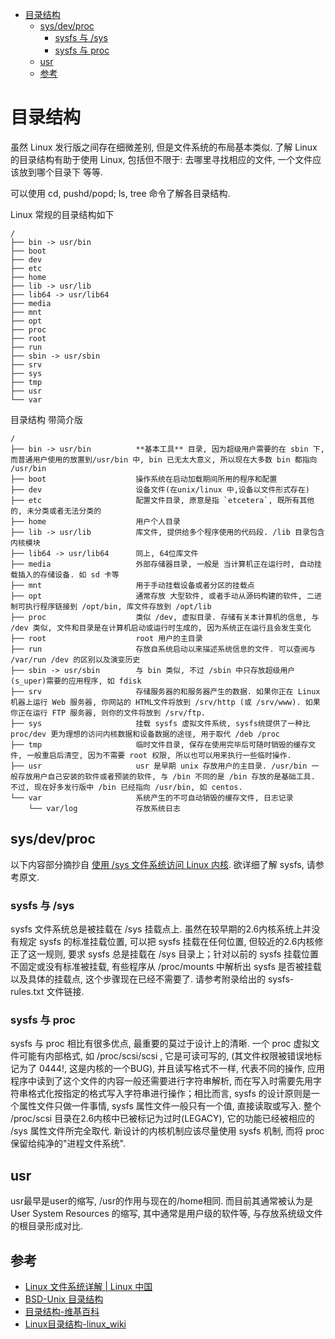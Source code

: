 - [目录结构](#%E7%9B%AE%E5%BD%95%E7%BB%93%E6%9E%84)
  - [sys/dev/proc](#sysdevproc)
    - [sysfs 与 /sys](#sysfs-%E4%B8%8E-sys)
    - [sysfs 与 proc](#sysfs-%E4%B8%8E-proc)
  - [usr](#usr)
  - [参考](#%E5%8F%82%E8%80%83)

# 目录结构
虽然 Linux 发行版之间存在细微差别, 但是文件系统的布局基本类似. 了解 Linux 的目录结构有助于使用 Linux, 包括但不限于: 去哪里寻找相应的文件,  一个文件应该放到哪个目录下 等等.

可以使用 cd, pushd/popd; ls, tree 命令了解各目录结构.

Linux 常规的目录结构如下
````
/
├── bin -> usr/bin
├── boot
├── dev
├── etc
├── home
├── lib -> usr/lib
├── lib64 -> usr/lib64
├── media
├── mnt
├── opt
├── proc
├── root
├── run
├── sbin -> usr/sbin
├── srv
├── sys
├── tmp
├── usr
└── var
````

目录结构 带简介版
````
/
├── bin -> usr/bin          **基本工具** 目录, 因为超级用户需要的在 sbin 下, 而普通用户使用的放置到/usr/bin 中, bin 已无太大意义, 所以现在大多数 bin 都指向 /usr/bin
├── boot                    操作系统在启动加载期间所用的程序和配置
├── dev                     设备文件(在unix/linux 中,设备以文件形式存在)
├── etc                     配置文件目录, 原意是指 `etcetera`, 既所有其他的, 未分类或者无法分类的
├── home                    用户个人目录
├── lib -> usr/lib          库文件, 提供给多个程序使用的代码段. /lib 目录包含内核模块
├── lib64 -> usr/lib64      同上, 64位库文件
├── media                   外部存储器目录, 一般是 当计算机正在运行时, 自动挂载插入的存储设备. 如 sd 卡等
├── mnt                     用于手动挂载设备或者分区的挂载点
├── opt                     通常存放 大型软件, 或者手动从源码构建的软件, 二进制可执行程序链接到 /opt/bin, 库文件存放到 /opt/lib
├── proc                    类似 /dev, 虚拟目录. 存储有关本计算机的信息, 与 /dev 类似, 文件和目录是在计算机启动或运行时生成的, 因为系统正在运行且会发生变化
├── root                    root 用户的主目录
├── run                     存放自系统启动以来描述系统信息的文件. 可以查阅与 /var/run /dev 的区别以及演变历史
├── sbin -> usr/sbin        与 bin 类似, 不过 /sbin 中只存放超级用户(s_uper)需要的应用程序, 如 fdisk
├── srv                     存储服务器的和服务器产生的数据. 如果你正在 Linux 机器上运行 Web 服务器, 你网站的 HTML文件将放到 /srv/http (或 /srv/www). 如果你正在运行 FTP 服务器, 则你的文件将放到 /srv/ftp.
├── sys                     挂载 sysfs 虚拟文件系统, sysfs统提供了一种比 proc/dev 更为理想的访问内核数据和设备数据的途径, 用于取代 /deb /proc
├── tmp                     临时文件目录, 保存在使用完毕后可随时销毁的缓存文件, 一般重启后清空, 因为不需要 root 权限, 所以也可以用来执行一些临时操作.
├── usr                     usr 是早期 unix 存放用户的主目录. /usr/bin 一般存放用户自己安装的软件或者预装的软件, 与 /bin 不同的是 /bin 存放的是基础工具. 不过, 现在好多发行版中 /bin 已经指向 /usr/bin, 如 centos.
└── var                     系统产生的不可自动销毁的缓存文件, 日志记录
    └── var/log             存放系统日志
````

## sys/dev/proc
以下内容部分摘抄自 [使用 /sys 文件系统访问 Linux 内核](https://www.ibm.com/developerworks/cn/linux/l-cn-sysfs/index.html). 欲详细了解 sysfs, 请参考原文.

### sysfs 与 /sys
sysfs 文件系统总是被挂载在 /sys 挂载点上. 虽然在较早期的2.6内核系统上并没有规定 sysfs 的标准挂载位置, 可以把 sysfs 挂载在任何位置, 但较近的2.6内核修正了这一规则, 要求 sysfs 总是挂载在 /sys 目录上；针对以前的 sysfs 挂载位置不固定或没有标准被挂载, 有些程序从 /proc/mounts 中解析出 sysfs 是否被挂载以及具体的挂载点, 这个步骤现在已经不需要了. 请参考附录给出的 sysfs-rules.txt 文件链接. 

### sysfs 与 proc
sysfs 与 proc 相比有很多优点, 最重要的莫过于设计上的清晰. 一个 proc 虚拟文件可能有内部格式, 如 /proc/scsi/scsi , 它是可读可写的, (其文件权限被错误地标记为了 0444!, 这是内核的一个BUG), 并且读写格式不一样, 代表不同的操作, 应用程序中读到了这个文件的内容一般还需要进行字符串解析, 而在写入时需要先用字符串格式化按指定的格式写入字符串进行操作；相比而言,  sysfs 的设计原则是一个属性文件只做一件事情,  sysfs 属性文件一般只有一个值, 直接读取或写入. 整个 /proc/scsi 目录在2.6内核中已被标记为过时(LEGACY), 它的功能已经被相应的 /sys 属性文件所完全取代. 新设计的内核机制应该尽量使用 sysfs 机制, 而将 proc 保留给纯净的"进程文件系统". 

## usr
usr最早是user的缩写, /usr的作用与现在的/home相同. 而目前其通常被认为是 User System Resources 的缩写, 其中通常是用户级的软件等, 与存放系统级文件的根目录形成对比.

## 参考
- [Linux 文件系统详解 | Linux 中国](https://zhuanlan.zhihu.com/p/38802277)
- [BSD-Unix 目录结构](https://www.freebsd.org/soft/zh_CN/books/handbook/dirstructure.html)
- [目录结构-维基百科](https://zh.wikipedia.org/wiki/文件系统层次结构标准)
- [Linux目录结构-linux_wiki](http://linux-wiki.cn/wiki/zh-hans/Linux目录结构)
